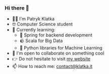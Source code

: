 ### Hi there 👋

- 🙋‍♂️ I'm Patryk Klatka
- 🤓 Computer Science student
- 🌱 Currently learning:
  - 🤧 Spring for backend development
  - 🪨 Scala for Big Data 
  - 🐍 Python libraries for Machine Learning 
- 👯 I'm open to collaborate on something cool
- 👉 Do not hesitate to visit [my website](https://www.klatka.it)
- 📫 How to reach me: contact@klatka.it
